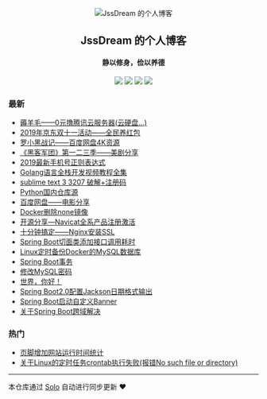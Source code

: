 <p align="center"><img alt="JssDream 的个人博客" src="https://img.hacpai.com/avatar/1557586345620_1565678132090.png"></p><h2 align="center">
JssDream 的个人博客
</h2>

<h4 align="center">静以修身，俭以养德</h4>
<p align="center"><a title="JssDream 的个人博客" target="_blank" href="https://github.com/JssDream/solo-blog"><img src="https://img.shields.io/github/last-commit/JssDream/solo-blog.svg?style=flat-square&color=FF9900"></a>
<a title="GitHub repo size in bytes" target="_blank" href="https://github.com/JssDream/solo-blog"><img src="https://img.shields.io/github/repo-size/JssDream/solo-blog.svg?style=flat-square"></a>
<a title="Solo Version" target="_blank" href="https://github.com/b3log/solo/releases"><img src="https://img.shields.io/badge/solo-3.6.6-f1e05a.svg?style=flat-square&color=blueviolet"></a>
<a title="Hits" target="_blank" href="https://github.com/b3log/hits"><img src="https://hits.b3log.org/JssDream/solo-blog.svg"></a></p>

### 最新

* [薅羊毛——0元撸腾讯云服务器(云硬盘...)](https://hjava.cn/articles/2019/10/29/1572314884193.html)
* [2019年京东双十一活动——全民养红包](https://hjava.cn/articles/2019/10/22/1571713204417.html)
* [罗小黑战记——百度网盘4K资源](https://hjava.cn/articles/2019/10/19/1571469540711.html)
* [《黑客军团》第一二三季——美剧分享](https://hjava.cn/articles/2019/10/17/1571301097079.html)
* [2019最新手机号正则表达式](https://hjava.cn/articles/2019/10/11/1570793784688.html)
* [Golang语言全栈开发视频教程全集](https://hjava.cn/articles/2019/09/27/1569578348835.html)
* [sublime text 3 3207 破解+注册码](https://hjava.cn/articles/2019/09/26/1569491521771.html)
* [Python国内仓库源](https://hjava.cn/articles/2019/09/21/1569059862194.html)
* [百度网盘——电影分享](https://hjava.cn/articles/2019/09/21/1569038940574.html)
* [Docker删除none镜像](https://hjava.cn/articles/2019/09/19/1568896011749.html)
* [开源分享—Navicat全系产品注册激活](https://hjava.cn/articles/2019/09/11/1568201889402.html)
* [十分钟搞定——Nginx安装SSL](https://hjava.cn/articles/2019/09/03/1567514885863.html)
* [Spring Boot切面类添加接口调用耗时](https://hjava.cn/articles/2019/08/28/1566992344180.html)
* [Linux定时备份Docker的MySQL数据库](https://hjava.cn/articles/2019/08/28/1566980010076.html)
* [Spring Boot事务](https://hjava.cn/articles/2019/08/27/1566901901979.html)
* [修改MySQL密码](https://hjava.cn/articles/2019/08/27/1566878096384.html)
* [世界，你好！](https://hjava.cn/hello-solo)
* [Spring Boot2.0配置Jackson日期格式输出](https://hjava.cn/articles/2019/08/23/1566533019629.html)
* [Spring Boot启动自定义Banner](https://hjava.cn/articles/2019/08/20/1566281280069.html)
* [关于Spring Boot跨域解决](https://hjava.cn/articles/2019/08/14/1565775617177.html)

### 热门

* [页脚增加网站运行时间统计](https://hjava.cn/articles/2019/08/13/1565684501665.html)
* [关于Linux的定时任务crontab执行失败(报错No such file or directory)](https://hjava.cn/articles/2019/08/13/1565669241375.html)



---

本仓库通过 [Solo](https://github.com/b3log/solo) 自动进行同步更新 ❤️ 